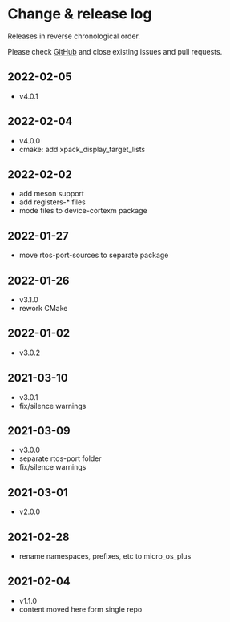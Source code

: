 # Change & release log

Releases in reverse chronological order.

Please check
[GitHub](https://github.com/micro-os-plus/architecture-cortexm-xpack/issues/)
and close existing issues and pull requests.

## 2022-02-05

- v4.0.1

## 2022-02-04

- v4.0.0
- cmake: add xpack_display_target_lists

## 2022-02-02

- add meson support
- add registers-* files
- mode files to device-cortexm package

## 2022-01-27

- move rtos-port-sources to separate package

## 2022-01-26

- v3.1.0
- rework CMake

## 2022-01-02

- v3.0.2

## 2021-03-10

- v3.0.1
- fix/silence warnings

## 2021-03-09

- v3.0.0
- separate rtos-port folder
- fix/silence warnings

## 2021-03-01

- v2.0.0

## 2021-02-28

- rename namespaces, prefixes, etc to micro_os_plus

## 2021-02-04

- v1.1.0
- content moved here form single repo
